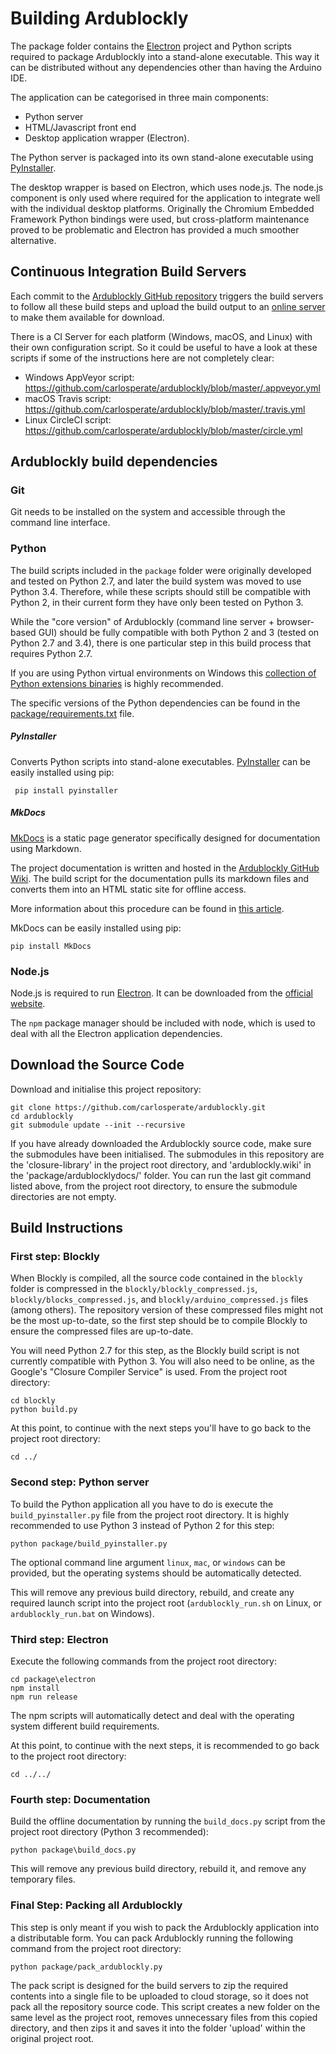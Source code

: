 # Building Ardublockly

The package folder contains the [Electron][9] project and Python scripts required to package Ardublockly into a stand-alone executable. This way it can be distributed without any dependencies other than having the Arduino IDE.

The application can be categorised in three main components:
* Python server
* HTML/Javascript front end
* Desktop application wrapper (Electron).

The Python server is packaged into its own stand-alone executable using [PyInstaller][12].

The desktop wrapper is based on Electron, which uses node.js. The node.js component is only used where required for the application to integrate well with the individual desktop platforms. Originally the Chromium Embedded Framework Python bindings were used, but cross-platform maintenance proved to be problematic and Electron has provided a much smoother alternative.


## Continuous Integration Build Servers

Each commit to the [Ardublockly GitHub repository][1] triggers the build servers to follow all these build steps and upload the build output to an [online server][11] to make them available for download.

There is a CI Server for each platform (Windows, macOS, and Linux) with their own configuration script. So it could be useful to have a look at these scripts if some of the instructions here are not completely clear:

* Windows AppVeyor script: https://github.com/carlosperate/ardublockly/blob/master/.appveyor.yml
* macOS Travis script: https://github.com/carlosperate/ardublockly/blob/master/.travis.yml
* Linux CircleCI script: https://github.com/carlosperate/ardublockly/blob/master/circle.yml


## Ardublockly build dependencies

### Git
Git needs to be installed on the system and accessible through the command line interface.

### Python
The build scripts included in the `package` folder were originally developed and tested on Python 2.7, and later the build system was moved to use Python 3.4. Therefore, while these scripts should still be compatible with Python 2, in their current form they have only been tested on Python 3.

While the "core version" of Ardublockly (command line server + browser-based GUI) should be fully compatible with both Python 2 and 3 (tested on Python 2.7 and 3.4), there is one particular step in this build process that requires Python 2.7.

If you are using Python virtual environments on Windows this [collection of Python extensions binaries][2] is highly recommended.

The specific versions of the Python dependencies can be found in the [package/requirements.txt][3] file.

##### PyInstaller
Converts Python scripts into stand-alone executables. [PyInstaller][5] can be easily installed using pip:

```
 pip install pyinstaller
```

##### MkDocs
[MkDocs][6] is a static page generator specifically designed for documentation using Markdown.

The project documentation is written and hosted in the [Ardublockly GitHub Wiki][7]. The build script for the documentation pulls its markdown files and converts them into an HTML static site for offline access.

More information about this procedure can be found in [this article][8].

MkDocs can be easily installed using pip:

```
pip install MkDocs
```

### Node.js
Node.js is required to run [Electron][9]. It can be downloaded from the [official website][10].

The `npm` package manager should be included with node, which is used to deal with all the Electron application dependencies.


## Download the Source Code
Download and initialise this project repository:

```
git clone https://github.com/carlosperate/ardublockly.git
cd ardublockly
git submodule update --init --recursive
```

If you have already downloaded the Ardublockly source code, make sure the submodules have been initialised. The submodules in this repository are the 'closure-library' in the project root directory, and 'ardublockly.wiki' in the 'package/ardublocklydocs/' folder. You can run the last git command listed above, from the project root directory, to ensure the submodule directories are not empty.


## Build Instructions

### First step: Blockly
When Blockly is compiled, all the source code contained in the `blockly` folder is compressed in the `blockly/blockly_compressed.js`, `blockly/blocks_compressed.js`, and  `blockly/arduino_compressed.js` files (among others). The repository version of these compressed files might not be the most up-to-date, so the first step should be to compile Blockly to ensure the compressed files are up-to-date.  

You will need Python 2.7 for this step, as the Blockly build script is not currently compatible with Python 3. You will also need to be online, as the Google's "Closure Compiler Service" is used. From the project root directory:

```
cd blockly
python build.py
```

At this point, to continue with the next steps you'll have to go back to the project root directory:

```
cd ../
```

### Second step: Python server
To build the Python application all you have to do is execute the `build_pyinstaller.py` file from the project root directory. It is highly recommended to use Python 3 instead of Python 2 for this step:

```
python package/build_pyinstaller.py
```

The optional command line argument `linux`, `mac`, or `windows` can be provided, but the operating systems should be automatically detected.

This will remove any previous build directory, rebuild, and create any required launch script into the project root (`ardublockly_run.sh` on Linux, or `ardublockly_run.bat` on Windows).

### Third step: Electron
Execute the following commands from the project root directory:

```
cd package\electron
npm install
npm run release
```

The npm scripts will automatically detect and deal with the operating system different build requirements.

At this point, to continue with the next steps, it is recommended to go back to the project root directory:

```
cd ../../
```

### Fourth step: Documentation
Build the offline documentation by running the `build_docs.py` script from the project root directory (Python 3 recommended):

```
python package\build_docs.py
```

This will remove any previous build directory, rebuild it, and remove any temporary files.

### Final Step: Packing all Ardublockly
This step is only meant if you wish to pack the Ardublockly application into a distributable form. You can pack Ardublockly running the following command from the project root directory:

```
python package/pack_ardublockly.py
```

The pack script is designed for the build servers to zip the required contents into a single file to be uploaded to cloud storage, so it does not pack all the repository source code. This script creates a new folder on the same level as the project root, removes unnecessary files from this copied directory, and then zips it and saves it into the folder 'upload' within the original project root.


[1]: https://github.com/carlosperate/ardublockly
[2]: http://www.lfd.uci.edu/~gohlke/pythonlibs/
[3]: https://github.com/carlosperate/ardublockly/blob/master/package/requirements.txt
[4]: removed
[5]: http://www.pyinstaller.org
[6]: http://www.mkdocs.org
[7]: https://github.com/carlosperate/ardublockly/wiki
[8]: http://www.embeddedlog.com/static-docs-from-github-wiki.html
[9]: http://electron.atom.io
[10]: https://nodejs.org
[11]: http://ardublockly-builds.s3-website-us-west-2.amazonaws.com/
[12]: http://www.pyinstaller.org
